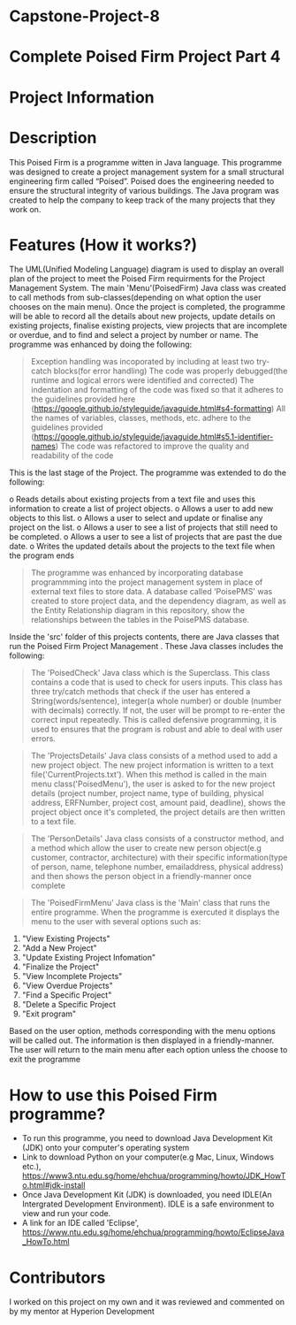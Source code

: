 # Capstone-Project-8
# Complete Poised Firm Project Part 4
# Project Information
# Description

This Poised Firm is a programme witten in Java language. This programme was designed to create a project management system for a small structural engineering firm called “Poised”.
Poised does the engineering needed to ensure the structural integrity of various buildings. The Java program was created to help the company to keep track of the many projects that they work on.

# Features (How it works?)

The UML(Unified Modeling Language) diagram is used to display an overall plan of the project to meet the Poised Firm requirments for the Project Management System. The main 'Menu'(PoisedFirm) Java class was created to call methods from sub-classes(depending on what option the user chooses on the main menu). Once the project is completed, the programme will be able to record all the details about new projects, update details on existing projects, finalise existing projects, view projects that are incomplete or overdue, and to find and select a project by number or name. The programme was enhanced by doing the following:

> Exception handling was incoporated by including at least two try-catch blocks(for error handling)
> The code was properly debugged(the runtime and logical errors were identified and corrected)
> The indentation and formatting of the code was fixed so that it adheres to the guidelines provided here (https://google.github.io/styleguide/javaguide.html#s4-formatting)
> All the names of variables, classes, methods, etc. adhere to the guidelines provided (https://google.github.io/styleguide/javaguide.html#s5.1-identifier-names)
> The code was refactored to improve the quality and readability of the code

This is the last stage of the Project. The programme was extended to do the following:

o Reads details about existing projects from a text file and uses this information to create a list of project objects.
o Allows a user to add new objects to this list.
o Allows a user to select and update or finalise any project on the list.
o Allows a user to see a list of projects that still need to be completed.
o Allows a user to see a list of projects that are past the due date.
o Writes the updated details about the projects to the text file when the program ends

> The programme was enhanced by incorporating database programmming into the project management system in place of external text files to store data.
> A database called 'PoisePMS' was created to store project data, and the dependency diagram, as well as the Entity Relationship diagram in this repository, show the relationships between the tables in the PoisePMS database.

Inside the 'src' folder of this projects contents, there are Java classes that run the  Poised Firm Project Management . These Java classes includes the following:


> The 'PoisedCheck' Java class which is the Superclass. This class contains a code that is used to check for users inputs. This class has three try/catch methods that check if the user has entered a String(words/sentence), integer(a whole number) or double (number with decimals) correctly. If not, the user will be prompt to re-enter the correct input repeatedly. This is called defensive programming, it is used to ensures that the program is robust and able to deal with user errors.

> The 'ProjectsDetails' Java class consists of a method used to add a new project object. The new project information is written to a text file('CurrentProjects.txt'). When this method is called in the main menu class('PoisedMenu'), the user is asked to for the new project details (project number, project name, type of building, physical address, ERFNumber, project cost, amount paid, deadline), shows the project object once it's completed, the project details are then written to a text file.

> The 'PersonDetails' Java class consists of a constructor method, and a method which allow the user to create new person object(e.g customer, contractor, architecture) with their specific information(type of person, name, telephone number, emailaddress, physical address) and then shows the person object in a friendly-manner once complete

> The 'PoisedFirmMenu' Java class is the 'Main' class that runs the entire programme. When the programme is exercuted it displays the menu to the user with several options such as:

1. "View Existing Projects"
2. "Add a New Project"
3. "Update Existing Project Infomation"
4. "Finalize the Project"
5. "View Incomplete Projects"
6. "View Overdue Projects"
7. "Find a Specific Project"
8. "Delete a Specific Project
9. "Exit program"

Based on the user option, methods corresponding with the menu options will be called out. The information is then displayed in a friendly-manner. The user will return to the main menu after each option unless the choose to exit the programme

# How to use this Poised Firm programme?

* To run this programme, you need to download Java Development Kit (JDK) onto your computer's operating system 
* Link to download Python on your computer(e.g Mac, Linux, Windows etc.), https://www3.ntu.edu.sg/home/ehchua/programming/howto/JDK_HowTo.html#jdk-install
* Once Java Development Kit (JDK) is downloaded, you need IDLE(An Intergrated Development Environment). IDLE is a safe environment to view and run your code. 
*  A link for an IDE called 'Eclipse', https://www.ntu.edu.sg/home/ehchua/programming/howto/EclipseJava_HowTo.html 

# Contributors

I worked on this project on my own and it was reviewed and commented on by my mentor at Hyperion Development

